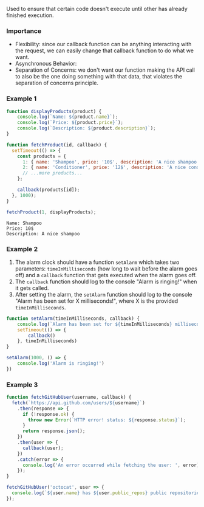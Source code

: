 Used to ensure that certain code doesn't execute until other has already finished execution.

### Importance
- Flexibility: since our callback function can be anything interacting with the request, we can easily change that callback function to do what we want.
- Asynchronous Behavior: 
- Separation of Concerns: we don't want our function making the API call to also be the one doing something with that data, that violates the separation of concerns principle.


### Example 1

```javascript
function displayProducts(product) {
	console.log(`Name: ${product.name}`);
	console.log(`Price: ${product.price}`);
	console.log(`Description: ${product.description}`);
}

function fetchProduct(id, callback) {
  setTimeout(() => {
    const products = {
      1: { name: 'Shampoo', price: '10$', description: 'A nice shampoo' },
      2: { name: 'Conditioner', price: '12$', description: 'A nice conditioner' },
      // ...more products...
    };

    callback(products[id]);
  }, 1000);
}

fetchProduct(1, displayProducts);
```

```
Name: Shampoo
Price: 10$
Description: A nice shampoo
```

### Example 2

1. The alarm clock should have a function `setAlarm` which takes two parameters: `timeInMilliseconds` (how long to wait before the alarm goes off) and a `callback` function that gets executed when the alarm goes off.
2. The `callback` function should log to the console "Alarm is ringing!" when it gets called.
3. After setting the alarm, the `setAlarm` function should log to the console "Alarm has been set for X milliseconds!", where X is the provided `timeInMilliseconds`.

```javascript
function setAlarm(timeInMilliseconds, callback) {
	console.log(`Alarm has been set for ${timeInMilliseconds} milliseconds!`)
	setTimeout(() => {
		callback()
	}, timeInMilliseconds)
}

setAlarm(1000, () => {
	console.log('Alarm is ringing!')
})
```

### Example 3

```javascript
function fetchGitHubUser(username, callback) {
  fetch(`https://api.github.com/users/${username}`)
    .then(response => {
      if (!response.ok) {
        throw new Error(`HTTP error! status: ${response.status}`);
      }
      return response.json();
    })
    .then(user => {
      callback(user);
    })
    .catch(error => {
      console.log('An error occurred while fetching the user: ', error);
    });
}

fetchGitHubUser('octocat', user => {
  console.log(`${user.name} has ${user.public_repos} public repositories on GitHub.`);
});
```